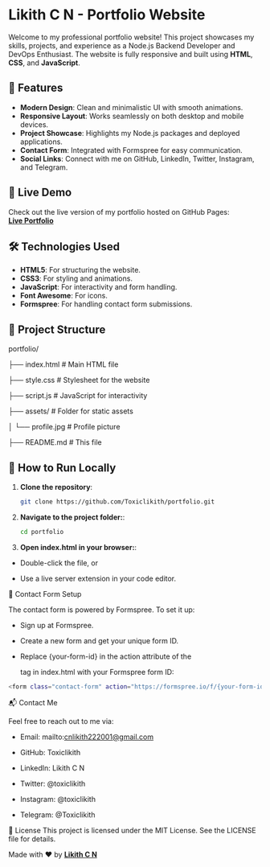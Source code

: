 # Likith C N - Portfolio Website

Welcome to my professional portfolio website! This project showcases my skills, projects, and experience as a Node.js Backend Developer and DevOps Enthusiast. The website is fully responsive and built using **HTML**, **CSS**, and **JavaScript**.

## 🌟 Features
- **Modern Design**: Clean and minimalistic UI with smooth animations.
- **Responsive Layout**: Works seamlessly on both desktop and mobile devices.
- **Project Showcase**: Highlights my Node.js packages and deployed applications.
- **Contact Form**: Integrated with Formspree for easy communication.
- **Social Links**: Connect with me on GitHub, LinkedIn, Twitter, Instagram, and Telegram.

## 🚀 Live Demo
Check out the live version of my portfolio hosted on GitHub Pages:  
[**Live Portfolio**](https://toxiclikith.github.io/portfolio)

## 🛠️ Technologies Used
- **HTML5**: For structuring the website.
- **CSS3**: For styling and animations.
- **JavaScript**: For interactivity and form handling.
- **Font Awesome**: For icons.
- **Formspree**: For handling contact form submissions.

## 📂 Project Structure

portfolio/

├── index.html # Main HTML file

├── style.css # Stylesheet for the website

├── script.js # JavaScript for interactivity

├── assets/ # Folder for static assets

│ └── profile.jpg # Profile picture

├── README.md # This file


## 🔧 How to Run Locally
1. **Clone the repository**:
   ```bash
   git clone https://github.com/Toxiclikith/portfolio.git

2. **Navigate to the project folder:**:
   ```bash 
   cd portfolio

3. **Open index.html in your browser:**:

- Double-click the file, or

- Use a live server extension in your code editor.

📝 Contact Form Setup

The contact form is powered by Formspree. To set it up:

- Sign up at Formspree.

- Create a new form and get your unique form ID.

- Replace {your-form-id} in the action attribute of the <form> tag in index.html with your Formspree form ID:
```bash
<form class="contact-form" action="https://formspree.io/f/{your-form-id}" method="POST">
```


📬 Contact Me

Feel free to reach out to me via:

 - Email: mailto:cnlikith222001@gmail.com

- GitHub: Toxiclikith

- LinkedIn: Likith C N

- Twitter: @toxiclikith

- Instagram: @toxiclikith

- Telegram: @Toxiclikith

📜 License
This project is licensed under the MIT License. See the LICENSE file for details.

Made with ❤️ by [**Likith C N**](https://github.com/Toxiclikith)
